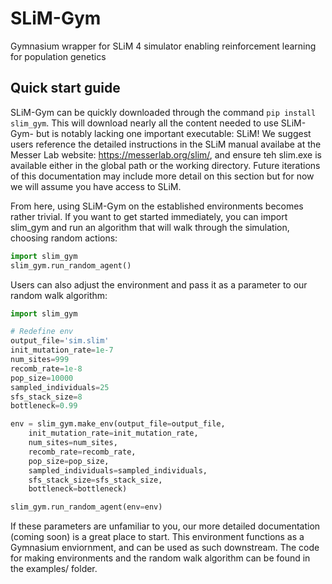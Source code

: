 # SLiM-Gym
Gymnasium wrapper for SLiM 4 simulator enabling reinforcement learning for population genetics

## Quick start guide
SLiM-Gym can be quickly downloaded through the command `pip install slim_gym`. This will download nearly all the content needed to use SLiM-Gym- but is notably lacking one important executable: SLiM! We suggest users reference the detailed instructions in the SLiM manual availabe at the Messer Lab website: https://messerlab.org/slim/, and ensure teh slim.exe is available either in the global path or the working directory. Future iterations of this documentation may include more detail on this section but for now we will assume you have access to SLiM.

From here, using SLiM-Gym on the established environments becomes rather trivial. If you want to get started immediately, you can import slim_gym and run an algorithm that will walk through the simulation, choosing random actions:

```python
import slim_gym
slim_gym.run_random_agent()
```

Users can also adjust the environment and pass it as a parameter to our random walk algorithm:

```python
import slim_gym

# Redefine env
output_file='sim.slim'
init_mutation_rate=1e-7
num_sites=999
recomb_rate=1e-8
pop_size=10000
sampled_individuals=25
sfs_stack_size=8
bottleneck=0.99

env = slim_gym.make_env(output_file=output_file,
    init_mutation_rate=init_mutation_rate,
    num_sites=num_sites,
    recomb_rate=recomb_rate,
    pop_size=pop_size,
    sampled_individuals=sampled_individuals,
    sfs_stack_size=sfs_stack_size,
    bottleneck=bottleneck)

slim_gym.run_random_agent(env=env)
```

If these parameters are unfamiliar to you, our more detailed documentation (coming soon) is a great place to start. This environment functions as a Gymnasium enviornment, and can be used as such downstream. The code for making environments and the random walk algorithm can be found in the examples/ folder.



